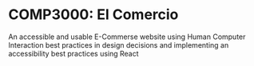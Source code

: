 # COMP3000: El Comercio

An accessible and usable E-Commerse website using Human Computer Interaction best practices in design decisions and implementing an accessibility best practices using React
